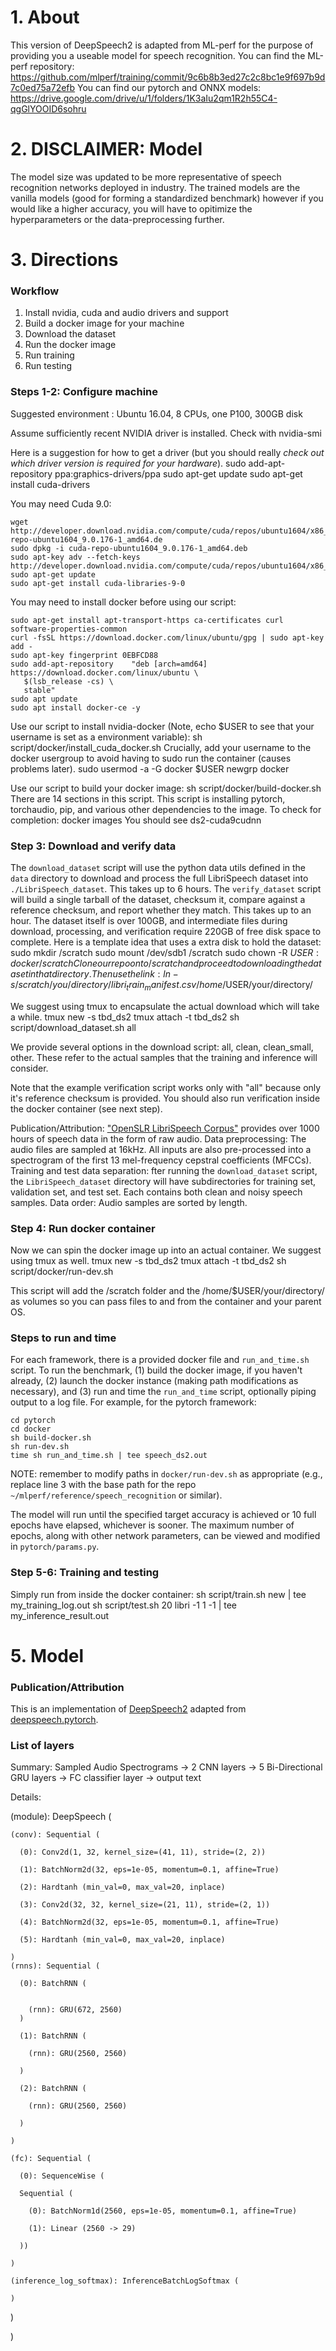 # 1. About
This version of DeepSpeech2 is adapted from ML-perf for the purpose of providing you a useable model for speech recognition.
You can find the ML-perf repository: https://github.com/mlperf/training/commit/9c6b8b3ed27c2c8bc1e9f697b9d7c0ed75a72efb
You can find our pytorch and ONNX models: https://drive.google.com/drive/u/1/folders/1K3aIu2qm1R2h55C4-qgGlYOOID6sohru

# 2. DISCLAIMER: Model

The model size was updated to be more representative of speech recognition networks deployed in industry.
The trained models are the vanilla models (good for forming a standardized benchmark) however if you would like a higher accuracy, you will have to opitimize the hyperparameters or the data-preprocessing further.

# 3. Directions
### Workflow
1. Install nvidia, cuda and audio drivers and support
2. Build a docker image for your machine
3. Download the dataset
4. Run the docker image
5. Run training
6. Run testing

### Steps 1-2: Configure machine
Suggested environment : Ubuntu 16.04, 8 CPUs, one P100, 300GB disk

Assume sufficiently recent NVIDIA driver is installed. Check with
	nvidia-smi

Here is a suggestion for how to get a driver (but you should really _check out which driver version is required for your hardware_).
	sudo add-apt-repository ppa:graphics-drivers/ppa
	sudo apt-get update
	sudo apt-get install cuda-drivers

You may need Cuda 9.0:

    wget http://developer.download.nvidia.com/compute/cuda/repos/ubuntu1604/x86_64/cuda-repo-ubuntu1604_9.0.176-1_amd64.de
    sudo dpkg -i cuda-repo-ubuntu1604_9.0.176-1_amd64.deb
    sudo apt-key adv --fetch-keys http://developer.download.nvidia.com/compute/cuda/repos/ubuntu1604/x86_64/7fa2af80.pub
    sudo apt-get update
    sudo apt-get install cuda-libraries-9-0

You may need to install docker before using our script:

    sudo apt-get install apt-transport-https ca-certificates curl software-properties-common
    curl -fsSL https://download.docker.com/linux/ubuntu/gpg | sudo apt-key add -
    sudo apt-key fingerprint 0EBFCD88
    sudo add-apt-repository    "deb [arch=amd64] https://download.docker.com/linux/ubuntu \
       $(lsb_release -cs) \
       stable"
    sudo apt update
    sudo apt install docker-ce -y

Use our script to install nvidia-docker (Note, echo $USER to see that your username is set as a environment variable):
	sh script/docker/install_cuda_docker.sh
Crucially, add your username to the docker usergroup to avoid having to sudo run the container (causes problems later).
	sudo usermod -a -G docker $USER
	newgrp docker

Use our script to build your docker image:
	sh script/docker/build-docker.sh
There are 14 sections in this script. This script is installing pytorch, torchaudio, pip, and various other dependencies to the image. To check for completion:
	docker images
You should see
	ds2-cuda9cudnn
	
### Step 3: Download and verify data
The `download_dataset` script will use the python data utils defined in the `data` directory to download and process the full LibriSpeech dataset into `./LibriSpeech_dataset`.  This takes up to 6 hours.
The `verify_dataset` script will build a single tarball of the dataset, checksum it, compare against a reference checksum, and report whether they match.  This takes up to an hour.
The dataset itself is over 100GB, and intermediate files during download, processing, and verification require 220GB of free disk space to complete.
Here is a template idea that uses a extra disk to hold the dataset:
	sudo mkdir /scratch
	sudo mount /dev/sdb1 /scratch
	sudo chown -R $USER:docker /scratch
Clone our repo onto /scratch and proceed to downloading the dataset in that directory. Then use the link:
	ln -s /scratch/you/directory/libri_train_manifest.csv /home/$USER/your/directory/

We suggest using tmux to encapsulate the actual download which will take a while.
	tmux new -s tbd_ds2
	tmux attach -t tbd_ds2
    sh script/download_dataset.sh all
	
We provide several options in the download script: all, clean, clean_small, other. These refer to the actual samples that the training and inference will consider.

Note that the example verification script works only with "all" because only it's reference checksum is provided.
You should also run verification inside the docker container (see next step).

Publication/Attribution:
	["OpenSLR LibriSpeech Corpus"](http://www.openslr.org/12/) provides over 1000 hours of speech data in the form of raw audio.
Data preprocessing:
	The audio files are sampled at 16kHz.
	All inputs are also pre-processed into a spectrogram of the first 13 mel-frequency cepstral coefficients (MFCCs).
Training and test data separation:
	fter running the `download_dataset` script, the `LibriSpeech_dataset` directory will have subdirectories for training set, validation set, and test set.
	Each contains both clean and noisy speech samples.
Data order:
	Audio samples are sorted by length.

### Step 4: Run docker container
Now we can spin the docker image up into an actual container. We suggest using tmux as well.
	tmux new -s tbd_ds2
	tmux attach -t tbd_ds2
	sh script/docker/run-dev.sh

This script will add the /scratch folder and the /home/$USER/your/directory/ as volumes so you can pass files to and from the container and your parent OS.

### Steps to run and time
For each framework, there is a provided docker file and `run_and_time.sh` script.
To run the benchmark, (1) build the docker image, if you haven't already, (2) launch the docker instance (making path modifications as necessary), and (3) run and time the `run_and_time` script, optionally piping output to a log file.
For example, for the pytorch framework:

    cd pytorch
    cd docker
    sh build-docker.sh
    sh run-dev.sh
    time sh run_and_time.sh | tee speech_ds2.out

NOTE: remember to modify paths in `docker/run-dev.sh` as appropriate (e.g., replace line 3 with the base path for the repo `~/mlperf/reference/speech_recognition` or similar).

The model will run until the specified target accuracy is achieved or 10 full epochs have elapsed, whichever is sooner. The maximum number of epochs, along with other network parameters, can be viewed and modified in `pytorch/params.py`.

### Step 5-6: Training and testing
Simply run from inside the docker container:
	sh script/train.sh new | tee my_training_log.out
	sh script/test.sh 20 libri -1 1 -1 | tee my_inference_result.out

# 5. Model
### Publication/Attribution
This is an implementation of [DeepSpeech2](https://arxiv.org/pdf/1512.02595.pdf) adapted from [deepspeech.pytorch](https://github.com/SeanNaren/deepspeech.pytorch).
### List of layers
Summary: Sampled Audio Spectrograms -> 2 CNN layers -> 5 Bi-Directional GRU layers -> FC classifier layer -> output text

Details:

  (module): DeepSpeech (

    (conv): Sequential (

      (0): Conv2d(1, 32, kernel_size=(41, 11), stride=(2, 2))

      (1): BatchNorm2d(32, eps=1e-05, momentum=0.1, affine=True)

      (2): Hardtanh (min_val=0, max_val=20, inplace)

      (3): Conv2d(32, 32, kernel_size=(21, 11), stride=(2, 1))

      (4): BatchNorm2d(32, eps=1e-05, momentum=0.1, affine=True)

      (5): Hardtanh (min_val=0, max_val=20, inplace)

    )
    (rnns): Sequential (

      (0): BatchRNN (


        (rnn): GRU(672, 2560)
      )

      (1): BatchRNN (

        (rnn): GRU(2560, 2560)

      )

      (2): BatchRNN (

        (rnn): GRU(2560, 2560)

      )

    )

    (fc): Sequential (

      (0): SequenceWise (

      Sequential (

        (0): BatchNorm1d(2560, eps=1e-05, momentum=0.1, affine=True)

        (1): Linear (2560 -> 29)

      ))

    )

    (inference_log_softmax): InferenceBatchLogSoftmax (

    )

  )

)
